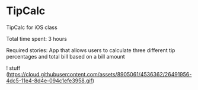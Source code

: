 TipCalc
=======

TipCalc for iOS class

Total time spent: 3 hours

Required stories: App that allows users to calculate three different tip percentages and total bill based on a bill amount

! stuff (https://cloud.githubusercontent.com/assets/8905061/4536362/26491956-4dc5-11e4-8d4e-094c1efe3958.gif)
